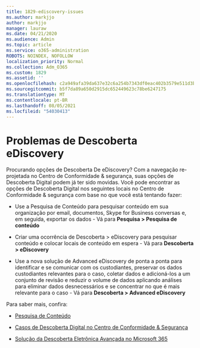 ```yaml
---
title: 1829-ediscovery-issues
ms.author: markjjo
author: markjjo
manager: lauraw
ms.date: 04/21/2020
ms.audience: Admin
ms.topic: article
ms.service: o365-administration
ROBOTS: NOINDEX, NOFOLLOW
localization_priority: Normal
ms.collection: Adm_O365
ms.custom: 1829
ms.assetid: ''
ms.openlocfilehash: c2a949afa39da637e32c6a254b7343df0eac402b3579e511d3b41e13b2b00bf7
ms.sourcegitcommit: b5f7da89a650d2915dc652449623c78be6247175
ms.translationtype: MT
ms.contentlocale: pt-BR
ms.lasthandoff: 08/05/2021
ms.locfileid: "54030413"
---
```

# <a name="ediscovery-issues"></a>Problemas de Descoberta eDiscovery

Procurando opções de Descoberta De eDiscovery? Com a navegação re-projetada no Centro de Conformidade & segurança, suas opções de Descoberta Digital podem já ter sido movidas.  Você pode encontrar as opções de Descoberta Digital nos seguintes locais no Centro de Conformidade & segurança com base no que você está tentando fazer:

- Use a Pesquisa de Conteúdo para pesquisar conteúdo em sua organização por email, documentos, Skype for Business conversas e, em seguida, exportar os dados - Vá para **Pesquisa > Pesquisa de conteúdo**

- Criar uma ocorrência de Descoberta > eDiscovery para pesquisar conteúdo e colocar locais de conteúdo em espera - Vá para **Descoberta > eDiscovery**

- Use a nova solução de Advanced eDiscovery de ponta a ponta para identificar e se comunicar com os custodiantes, preservar os dados custodiantes relevantes para o caso, coletar dados e adicioná-los a um conjunto de revisão e reduzir o volume de dados aplicando análises para eliminar dados desnecessários e se concentrar no que é mais relevante para o caso - Vá para **Descoberta > Advanced eDiscovery**

Para saber mais, confira:

- [Pesquisa de Conteúdo](https://docs.microsoft.com/microsoft-365/compliance/content-search)

- [Casos de Descoberta Digital no Centro de Conformidade & Segurança](https://docs.microsoft.com/microsoft-365/compliance/ediscovery-cases)

- [Solução da Descoberta Eletrônica Avançada no Microsoft 365](https://docs.microsoft.com/microsoft-365/compliance/overview-ediscovery-20)
